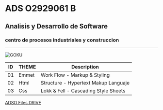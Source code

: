 # ADS O2929061 B
## Analisis y Desarrollo de Software
### centro de procesos industriales y construccion
---
![GOKU](https://tinyurl.com/5n78mrz4)

| ID |THEME |Description                            |
|--- |---   |---                                    |
|01 |Emmet  | Work Flow - Markup & Styling          |
|02 |Html   |Structure - Hypertext Makup Languaje   |
|03 |Css    |Lokk & Fell - Cascading Style Sheets   |

[ADSO Files DRIVE](https://tinyurl.com/5n78mrz4)